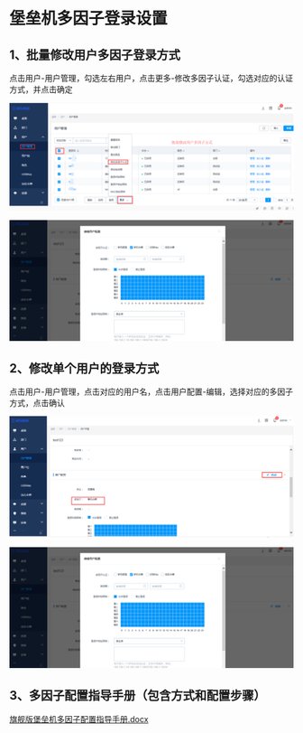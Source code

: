 # 堡垒机多因子登录设置


## 1、批量修改用户多因子登录方式

点击用户-用户管理，勾选左右用户，点击更多-修改多因子认证，勾选对应的认证方式，并点击确定


![](/images/faq_super/piliangxiugai.png)

![](/images/faq_super/dange-duoyinzi.png)
## 2、修改单个用户的登录方式

 点击用户-用户管理，点击对应的用户名，点击用户配置-编辑，选择对应的多因子方式，点击确认
 
 ![](/images/faq_super/dangexiugai.png)
 
 ![](/images/faq_super/dange-duoyinzi.png)


## 3、多因子配置指导手册（包含方式和配置步骤）
[旗舰版堡垒机多因子配置指导手册.docx](https://uhas2017.cn-gd.ufileos.com/旗舰版堡垒机多因子认证.pdf)
